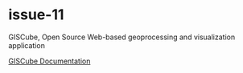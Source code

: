 issue-11
========

GISCube, Open Source Web-based geoprocessing and visualization application


[GISCube Documentation](https://github.com/MBoustani/GISCube/wiki)
